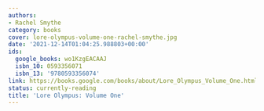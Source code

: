 ```yaml
---
authors:
- Rachel Smythe
category: books
cover: lore-olympus-volume-one-rachel-smythe.jpg
date: '2021-12-14T01:04:25.988803+00:00'
ids:
  google_books: wo1KzgEACAAJ
  isbn_10: 0593356071
  isbn_13: '9780593356074'
link: https://books.google.com/books/about/Lore_Olympus_Volume_One.html?hl=&id=wo1KzgEACAAJ
status: currently-reading
title: 'Lore Olympus: Volume One'
---
```

